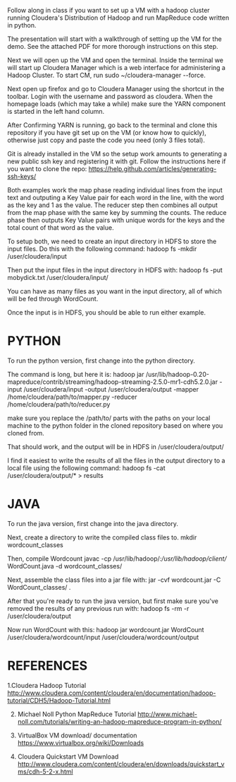 Follow along in class if you want to set up a VM with a hadoop cluster 
running Cloudera's Distribution of Hadoop and run MapReduce code written
in python.

The presentation will start with a walkthrough of setting up the VM for the
demo. See the attached PDF for more thorough instructions on this step.

Next we will open up the VM and open the terminal. Inside the terminal we 
will start up Cloudera Manager which is a web interface for administering
a Hadoop Cluster. To start CM, run sudo ~/cloudera-manager --force. 

Next open up firefox and go to Cloudera Manager using the shortcut in the 
toolbar. Login with the username and password as cloudera. When the homepage
loads (which may take a while) make sure the YARN component is started in
the left hand column.  

After Confirming YARN is running, go back to the terminal and clone this 
repository if you have git set up on the VM (or know how to quickly), 
otherwise just copy and paste the code you need (only 3 files total). 

Git is already installed in the VM so the setup work amounts to 
generating a new public ssh key and registering it with git. Follow the 
instructions here if you want to clone the repo: https://help.github.com/articles/generating-ssh-keys/

Both examples work the map phase reading individual lines from the input
text and outputing a Key Value pair for each word in the line, with the
word as the key and 1 as the value. The reducer step then combines all
output from the map phase with the same key by summing the counts. The 
reduce phase then outputs Key Value pairs with unique words for the keys
and the total count of that word as the value.  

To setup both, we need to create an input directory in HDFS to store the
input files. Do this with the following command:
    hadoop fs -mkdir /user/cloudera/input

Then put the input files in the input directory in HDFS with:
    hadoop fs -put mobydick.txt /user/cloudera/input/

You can have as many files as you want in the input directory, all of which
will be fed through WordCount. 

Once the input is in HDFS, you should be able to run either example.

PYTHON
======
To run the python version, first change into the python directory.

The command is long, but here it is: 
hadoop jar /usr/lib/hadoop-0.20-mapreduce/contrib/streaming/hadoop-streaming-2.5.0-mr1-cdh5.2.0.jar -input /user/cloudera/input -output /user/cloudera/output -mapper /home/cloudera/path/to/mapper.py -reducer /home/cloudera/path/to/reducer.py

make sure you replace the /path/to/ parts with the paths on your local 
machine to the python folder in the cloned repository based on where you 
cloned from.

That should work, and the output will be in HDFS in /user/cloudera/output/

I find it easiest to write the results of all the files in the output
directory to a local file using the following command: 
    hadoop fs -cat /user/cloudera/output/* > results


JAVA
====
To run the java version, first change into the java directory.

Next, create a directory to write the compiled class files to.
    mkdir wordcount_classes

Then, compile Wordcount
    javac -cp /usr/lib/hadoop/*:/usr/lib/hadoop/client/* WordCount.java -d wordcount_classes/

Next, assemble the class files into a jar file with:
    jar -cvf wordcount.jar -C WordCount_classes/ .

After that you're ready to run the java version, but first make sure you've
removed the results of any previous run with:
    hadoop fs -rm -r /user/cloudera/output

Now run WordCount with this:
     hadoop jar wordcount.jar WordCount /user/cloudera/wordcount/input /user/cloudera/wordcount/output

REFERENCES
==========

1.Cloudera Hadoop Tutorial
     http://www.cloudera.com/content/cloudera/en/documentation/hadoop-tutorial/CDH5/Hadoop-Tutorial.html

2. Michael Noll Python MapReduce Tutorial
    http://www.michael-noll.com/tutorials/writing-an-hadoop-mapreduce-program-in-python/

3. VirtualBox VM download/ documentation
    https://www.virtualbox.org/wiki/Downloads

4. Cloudera Quickstart VM Download
    http://www.cloudera.com/content/cloudera/en/downloads/quickstart_vms/cdh-5-2-x.html


